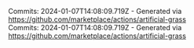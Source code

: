 Commits: 2024-01-07T14:08:09.719Z - Generated via https://github.com/marketplace/actions/artificial-grass
<br>
Commits: 2024-01-07T14:08:09.719Z - Generated via https://github.com/marketplace/actions/artificial-grass
<br>
